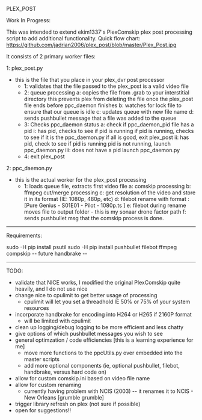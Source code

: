 PLEX_POST

Work In Progress:

This was intended to extend ekim1337's PlexComskip plex post processing script to add additional functionality.
Quick flow chart:
https://github.com/jadrian2006/plex_post/blob/master/Plex_Post.jpg

It consists of 2 primary worker files:

1: plex_post.py 
   - this is the file that you place in your plex_dvr post processor
     * 1: validates that the file passed to the plex_post is a valid video file
     * 2: queue processing
	a: copies the file from .grab to your interstitial directory
	this prevents plex from deleting the file once the plex_post file ends before ppc_daemon finishes
	b: watches for lock file to ensure that our queue is idle
	c: updates queue with new file name
	d: sends pushbullet message that a file was added to the queue
     * 3: Checks ppc_daemon status
        a: check if ppc_daemon_pid file has a pid
	   i: has pid, checks to see if pid is running
	      if pid is running, checks to see if it is the ppc_daemon.py
	      if all is good, exit plex_post
           ii: has pid, check to see if pid is running
              pid is not running, launch ppc_daemon.py
	   iii: does not have a pid
              launch ppc_daemon.py
     * 4: exit plex_post

2: ppc_daemon.py
   - this is the actual worker for the plex_post processing
     * 1: loads queue file, extracts first video file
	a: comskip processing
	b: ffmpeg cut/merge processing
	c: get resolution of the video and store it in its format (IE: 1080p, 480p, etc)
	d: filebot rename with format : [Pure Genius - S01E01 - Pilot - 1080p.ts ] 
	e: filebot during rename moves file to output folder - this is my sonaar drone factor path
	f: sends pushbullet msg that the comskip process is done.
-----------------
Requirements:

sudo -H pip install psutil
sudo -H pip install pushbullet
filebot
ffmpeg
compskip
-- future handbrake -- 

-----------------
TODO:

- validate that NICE works, I modified the original PlexComskip quite heavily, and I do not use nice
- change nice to cpulimit to get better usage of processing
	* cpulimit will let you set a threadhold IE 50% or 75% of your system resources
- incorporate handbrake for encoding into H264 or H265 if 2160P format
	* will be limited with cpulimit
- clean up logging/debug logging to be more efficient and less chatty
- give options of which pushbullet messages you wish to see
- general optimzation / code efficiencies [this is a learning experience for me]
	* move more functions to the ppcUtils.py over embedded into the master scripts
	* add more optional components (ie, optional pushbullet, filebot, handbrake, versus hard code on)
- allow for custom comskip.ini based on video file name
- allow for custom renaming 
	* currently having problem with NCIS (2003)  -- it renames it to NCIS - New Orleans [grumble grumble]
- trigger library refresh on plex (not sure if possible) 
- open for suggestions!!
